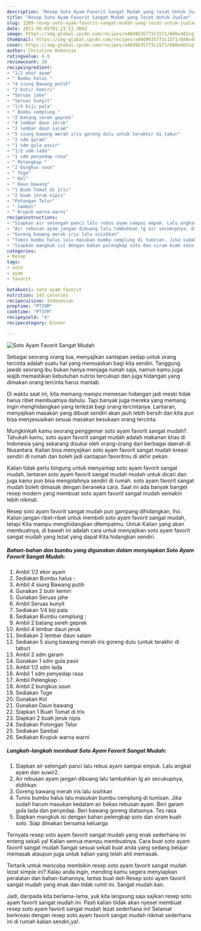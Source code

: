```yaml
---
description: "Resep Soto Ayam Favorit Sangat Mudah yang lezat Untuk Jualan"
title: "Resep Soto Ayam Favorit Sangat Mudah yang lezat Untuk Jualan"
slug: 1309-resep-soto-ayam-favorit-sangat-mudah-yang-lezat-untuk-jualan
date: 2021-06-05T01:23:11.366Z
image: https://img-global.cpcdn.com/recipes/a40d9635773c1571/680x482cq70/soto-ayam-favorit-sangat-mudah-foto-resep-utama.jpg
thumbnail: https://img-global.cpcdn.com/recipes/a40d9635773c1571/680x482cq70/soto-ayam-favorit-sangat-mudah-foto-resep-utama.jpg
cover: https://img-global.cpcdn.com/recipes/a40d9635773c1571/680x482cq70/soto-ayam-favorit-sangat-mudah-foto-resep-utama.jpg
author: Christine McKenzie
ratingvalue: 4.8
reviewcount: 10
recipeingredient:
- "1/2 ekor ayam"
- " Bumbu halus "
- "4 siung Bawang putih"
- "2 butir kemiri"
- "Seruas jahe"
- "Seruas kunyit"
- "1/4 biji pala"
- " Bumbu cemplung "
- "2 batang sereh geprek"
- "4 lembar daun jeruk"
- "2 lembar daun salam"
- "5 siung bawang merah iris goreng dulu untuk terakhir di tabur"
- "2 sdm garam"
- "1 sdm gula pasir"
- "1/2 sdm lada"
- "1 sdm penyedap rasa"
- " Pelengkap "
- "2 bungkus soun"
- " Toge"
- " Kol"
- " Daun bawang"
- "1 Buah Tomat di Iris"
- "2 buah jeruk nipis"
- "Potongan Telur"
- " Sambal"
- " Krupuk warna warni"
recipeinstructions:
- "Siapkan air setengah panci lalu rebus ayam sampai empuk. Lalu angkat ayam dan suwir2."
- "Air rebusan ayam jangan dibuang lalu tambahkan lg air secukupnya, didihkan"
- "Goreng bawang merah iris lalu sisihkan"
- "Tumis bumbu halus lalu masukan bumbu cemplung di tumisan. Jika sudah harum masukan kedalam air bekas rebusan ayam. Beri garam gula lada dan penyedap. Beri bawang goreng diatasnya. Tes rasa"
- "Siapkan mangkuk isi dengan bahan pelengkap soto dan siram kuah soto. Siap dimakan bersama keluarga"
categories:
- Resep
tags:
- soto
- ayam
- favorit

katakunci: soto ayam favorit 
nutrition: 143 calories
recipecuisine: Indonesian
preptime: "PT29M"
cooktime: "PT37M"
recipeyield: "4"
recipecategory: Dinner

---
```



![Soto Ayam Favorit Sangat Mudah](https://img-global.cpcdn.com/recipes/a40d9635773c1571/680x482cq70/soto-ayam-favorit-sangat-mudah-foto-resep-utama.jpg)

Sebagai seorang orang tua, menyajikan santapan sedap untuk orang tercinta adalah suatu hal yang memuaskan bagi kita sendiri. Tanggung jawab seorang ibu bukan hanya menjaga rumah saja, namun kamu juga wajib memastikan kebutuhan nutrisi tercukupi dan juga hidangan yang dimakan orang tercinta harus mantab.

Di waktu  saat ini, kita memang mampu memesan hidangan jadi meski tidak harus ribet membuatnya dahulu. Tapi banyak juga mereka yang memang ingin menghidangkan yang terlezat bagi orang tercintanya. Lantaran, menyajikan masakan yang dibuat sendiri akan jauh lebih bersih dan kita pun bisa menyesuaikan sesuai masakan kesukaan orang tercinta. 



Mungkinkah kamu seorang penggemar soto ayam favorit sangat mudah?. Tahukah kamu, soto ayam favorit sangat mudah adalah makanan khas di Indonesia yang sekarang disukai oleh orang-orang dari berbagai daerah di Nusantara. Kalian bisa menyajikan soto ayam favorit sangat mudah kreasi sendiri di rumah dan boleh jadi santapan favoritmu di akhir pekan.

Kalian tidak perlu bingung untuk menyantap soto ayam favorit sangat mudah, lantaran soto ayam favorit sangat mudah mudah untuk dicari dan juga kamu pun bisa mengolahnya sendiri di rumah. soto ayam favorit sangat mudah boleh dimasak dengan beraneka cara. Saat ini ada banyak banget resep modern yang membuat soto ayam favorit sangat mudah semakin lebih nikmat.

Resep soto ayam favorit sangat mudah pun gampang dihidangkan, lho. Kalian jangan ribet-ribet untuk membeli soto ayam favorit sangat mudah, tetapi Kita mampu menghidangkan ditempatmu. Untuk Kalian yang akan membuatnya, di bawah ini adalah cara untuk menyajikan soto ayam favorit sangat mudah yang lezat yang dapat Kita hidangkan sendiri.

<!--inarticleads1-->

##### Bahan-bahan dan bumbu yang digunakan dalam menyiapkan Soto Ayam Favorit Sangat Mudah:

1. Ambil 1/2 ekor ayam
1. Sediakan  Bumbu halus :
1. Ambil 4 siung Bawang putih
1. Gunakan 2 butir kemiri
1. Gunakan Seruas jahe
1. Ambil Seruas kunyit
1. Sediakan 1/4 biji pala
1. Sediakan  Bumbu cemplung :
1. Ambil 2 batang sereh geprek
1. Ambil 4 lembar daun jeruk
1. Sediakan 2 lembar daun salam
1. Sediakan 5 siung bawang merah iris goreng dulu (untuk terakhir di tabur)
1. Ambil 2 sdm garam
1. Gunakan 1 sdm gula pasir
1. Ambil 1/2 sdm lada
1. Ambil 1 sdm penyedap rasa
1. Ambil  Pelengkap :
1. Ambil 2 bungkus soun
1. Sediakan  Toge
1. Gunakan  Kol
1. Gunakan  Daun bawang
1. Siapkan 1 Buah Tomat di Iris
1. Siapkan 2 buah jeruk nipis
1. Sediakan Potongan Telur
1. Sediakan  Sambal
1. Sediakan  Krupuk warna warni




<!--inarticleads2-->

##### Langkah-langkah membuat Soto Ayam Favorit Sangat Mudah:

1. Siapkan air setengah panci lalu rebus ayam sampai empuk. Lalu angkat ayam dan suwir2.
1. Air rebusan ayam jangan dibuang lalu tambahkan lg air secukupnya, didihkan
1. Goreng bawang merah iris lalu sisihkan
1. Tumis bumbu halus lalu masukan bumbu cemplung di tumisan. Jika sudah harum masukan kedalam air bekas rebusan ayam. Beri garam gula lada dan penyedap. Beri bawang goreng diatasnya. Tes rasa
1. Siapkan mangkuk isi dengan bahan pelengkap soto dan siram kuah soto. Siap dimakan bersama keluarga




Ternyata resep soto ayam favorit sangat mudah yang enak sederhana ini enteng sekali ya! Kalian semua mampu membuatnya. Cara buat soto ayam favorit sangat mudah Sangat sesuai sekali buat anda yang sedang belajar memasak ataupun juga untuk kalian yang telah ahli memasak.

Tertarik untuk mencoba membikin resep soto ayam favorit sangat mudah lezat simple ini? Kalau anda ingin, mending kamu segera menyiapkan peralatan dan bahan-bahannya, lantas buat deh Resep soto ayam favorit sangat mudah yang enak dan tidak rumit ini. Sangat mudah kan. 

Jadi, daripada kita berlama-lama, yuk kita langsung saja sajikan resep soto ayam favorit sangat mudah ini. Pasti kalian tiidak akan nyesel membuat resep soto ayam favorit sangat mudah lezat sederhana ini! Selamat berkreasi dengan resep soto ayam favorit sangat mudah nikmat sederhana ini di rumah kalian sendiri,ya!.

